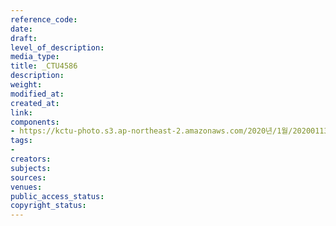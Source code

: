 ```yaml
---
reference_code: 
date: 
draft: 
level_of_description: 
media_type: 
title: _CTU4586
description: 
weight: 
modified_at: 
created_at: 
link: 
components:
- https://kctu-photo.s3.ap-northeast-2.amazonaws.com/2020년/1월/20200113_민주당+전혜숙+의원실+톨게이트+노동자+강제+퇴거+집행+규탄+기자회견/_CTU4586.jpg
tags:
- 
creators: 
subjects: 
sources: 
venues: 
public_access_status: 
copyright_status: 
---
```

